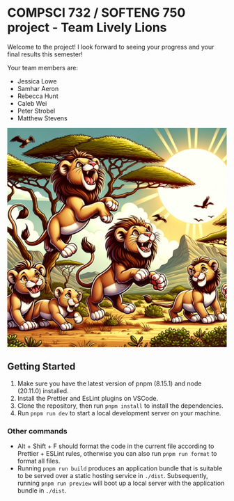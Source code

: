 # COMPSCI 732 / SOFTENG 750 project - Team Lively Lions

Welcome to the project! I look forward to seeing your progress and your final results this semester!

Your team members are:

- Jessica Lowe
- Samhar Aeron
- Rebecca Hunt
- Caleb Wei
- Peter Strobel
- Matthew Stevens

![](./group-image/Lively%20Lions.webp)

## Getting Started

1. Make sure you have the latest version of pnpm (8.15.1) and node (20.11.0) installed.
2. Install the Prettier and EsLint plugins on VSCode.
3. Clone the repository, then run `pnpm install` to install the dependencies.
4. Run `pnpm run dev` to start a local development server on your machine.

### Other commands

- Alt + Shift + F should format the code in the current file according to Prettier + ESLint rules, otherwise you can also run `pnpm run format` to format all files.
- Running `pnpm run build` produces an application bundle that is suitable to be served over a static hosting service in `./dist`. Subsequently, running `pnpm run preview` will boot up a local server with the application bundle in `./dist`.
